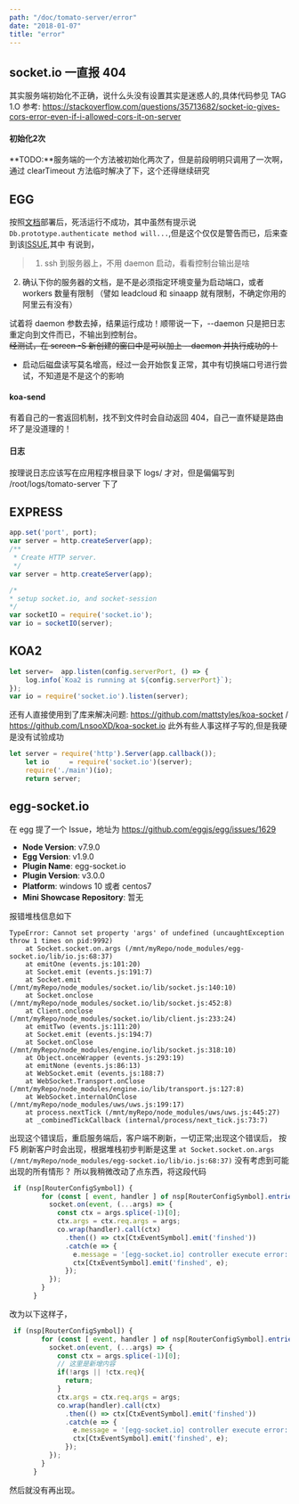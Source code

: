 ```yaml
---
path: "/doc/tomato-server/error"
date: "2018-01-07"
title: "error"
---
```


## socket.io 一直报 404
其实服务端初始化不正确，说什么头没有设置其实是迷惑人的,具体代码参见 TAG 1.O
参考: https://stackoverflow.com/questions/35713682/socket-io-gives-cors-error-even-if-i-allowed-cors-it-on-server
#### 初始化2次
**TODO:**服务端的一个方法被初始化两次了，但是前段明明只调用了一次啊，通过 clearTimeout 方法临时解决了下，这个还得继续研究


## EGG 
按照[文档](https://eggjs.org/zh-cn/core/deployment.html)部署后，死活运行不成功，其中虽然有提示说
`Db.prototype.authenticate method will...`,但是这个仅仅是警告而已，后来查到该[ISSUE](https://github.com/eggjs/egg/issues/1353),其中
有说到，
> 1. ssh 到服务器上，不用 daemon 启动，看看控制台输出是啥
2. 确认下你的服务器的文档，是不是必须指定环境变量为启动端口，或者 workers 数量有限制 （譬如 leadcloud 和 sinaapp 就有限制，不确定你用的阿里云有没有）  

试着将 daemon 参数去掉，结果运行成功！顺带说一下，--daemon 只是把日志重定向到文件而已，不输出到控制台。  
~~经测试，在 screen -S 新创建的窗口中是可以加上 --daemon 并执行成功的！~~

* 启动后磁盘读写莫名增高，经过一会开始恢复正常，其中有切换端口号进行尝试，不知道是不是这个的影响

#### koa-send
有着自己的一套返回机制，找不到文件时会自动返回 404，自己一直怀疑是路由坏了是没道理的！

#### 日志
按理说日志应该写在应用程序根目录下 logs/ 才对，但是偏偏写到 /root/logs/tomato-server 下了



## EXPRESS
```javascript
app.set('port', port);
var server = http.createServer(app);
/**
 * Create HTTP server.
 */
var server = http.createServer(app);

/*
* setup socket.io, and socket-session
*/
var socketIO = require('socket.io');
var io = socketIO(server);
```

## KOA2
```javascript
let server=  app.listen(config.serverPort, () => {
    log.info(`Koa2 is running at ${config.serverPort}`);
});
var io = require('socket.io').listen(server);
```
还有人直接使用到了库来解决问题: https://github.com/mattstyles/koa-socket  / https://github.com/LnsooXD/koa-socket.io
此外有些人事这样子写的,但是我硬是没有试验成功
```javascript
let server = require('http').Server(app.callback());
    let io     = require('socket.io')(server);
    require('./main')(io);
    return server;
```

## egg-socket.io
在 egg 提了一个 Issue，地址为 https://github.com/eggjs/egg/issues/1629 
* **Node Version**:
v7.9.0
* **Egg Version**:
v1.9.0
* **Plugin Name**:
egg-socket.io
* **Plugin Version**:
v3.0.0
* **Platform**:
windows 10 或者 centos7
* **Mini Showcase Repository**:
暂无

报错堆栈信息如下
```
TypeError: Cannot set property 'args' of undefined (uncaughtException throw 1 times on pid:9992)
    at Socket.socket.on.args (/mnt/myRepo/node_modules/egg-socket.io/lib/io.js:68:37)
    at emitOne (events.js:101:20)
    at Socket.emit (events.js:191:7)
    at Socket.emit (/mnt/myRepo/node_modules/socket.io/lib/socket.js:140:10)
    at Socket.onclose (/mnt/myRepo/node_modules/socket.io/lib/socket.js:452:8)
    at Client.onclose (/mnt/myRepo/node_modules/socket.io/lib/client.js:233:24)
    at emitTwo (events.js:111:20)
    at Socket.emit (events.js:194:7)
    at Socket.onClose (/mnt/myRepo/node_modules/engine.io/lib/socket.js:318:10)
    at Object.onceWrapper (events.js:293:19)
    at emitNone (events.js:86:13)
    at WebSocket.emit (events.js:188:7)
    at WebSocket.Transport.onClose (/mnt/myRepo/node_modules/engine.io/lib/transport.js:127:8)
    at WebSocket.internalOnClose (/mnt/myRepo/node_modules/uws/uws.js:199:17)
    at process.nextTick (/mnt/myRepo/node_modules/uws/uws.js:445:27)
    at _combinedTickCallback (internal/process/next_tick.js:73:7)
```


出现这个错误后，重启服务端后，客户端不刷新，一切正常;出现这个错误后，
按 F5 刷新客户时会出现，根据堆栈初步判断是这里 `at Socket.socket.on.args (/mnt/myRepo/node_modules/egg-socket.io/lib/io.js:68:37)` 没有考虑到可能出现的所有情形？
所以我稍微改动了点东西，将这段代码
```javascript
 if (nsp[RouterConfigSymbol]) {
        for (const [ event, handler ] of nsp[RouterConfigSymbol].entries()) {
          socket.on(event, (...args) => {
            const ctx = args.splice(-1)[0];
            ctx.args = ctx.req.args = args;
            co.wrap(handler).call(ctx)
              .then(() => ctx[CtxEventSymbol].emit('finshed'))
              .catch(e => {
                e.message = '[egg-socket.io] controller execute error: ' + e.message;
                ctx[CtxEventSymbol].emit('finshed', e);
              });
          });
        }
      }
```
改为以下这样子，
```javascript
 if (nsp[RouterConfigSymbol]) {
        for (const [ event, handler ] of nsp[RouterConfigSymbol].entries()) {
          socket.on(event, (...args) => {
            const ctx = args.splice(-1)[0];
            // 这里是新增内容
            if(!args || !ctx.req){
              return;
            }
            ctx.args = ctx.req.args = args;
            co.wrap(handler).call(ctx)
              .then(() => ctx[CtxEventSymbol].emit('finshed'))
              .catch(e => {
                e.message = '[egg-socket.io] controller execute error: ' + e.message;
                ctx[CtxEventSymbol].emit('finshed', e);
              });
          });
        }
      }
```
然后就没有再出现。

